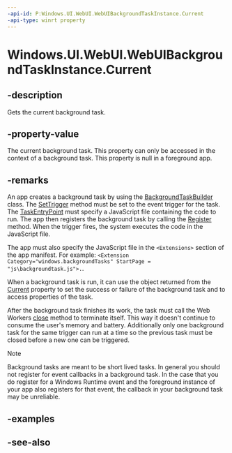 ```yaml
---
-api-id: P:Windows.UI.WebUI.WebUIBackgroundTaskInstance.Current
-api-type: winrt property
---
```


<!-- Property syntax
public Windows.UI.WebUI.IWebUIBackgroundTaskInstance Current { get; }
-->

# Windows.UI.WebUI.WebUIBackgroundTaskInstance.Current

## -description
Gets the current background task.

## -property-value
The current background task. This property can only be accessed in the context of a background task. This property is null in a foreground app.

## -remarks
An app creates a background task by using the [BackgroundTaskBuilder](../windows.applicationmodel.background/backgroundtaskbuilder.md) class. The [SetTrigger](https://msdn.microsoft.com/library/windows/desktop/aa381867(v=vs.85).aspx) method must be set to the event trigger for the task. The [TaskEntryPoint](../windows.applicationmodel.background/backgroundtaskbuilder_taskentrypoint.md) must specify a JavaScript file containing the code to run. The app then registers the background task by calling the [Register](../windows.applicationmodel.background/backgroundtaskbuilder_register_292201929.md) method. When the trigger fires, the system executes the code in the JavaScript file.

The app must also specify the JavaScript file in the `<Extensions>` section of the app manifest. For example: `<Extension Category="windows.backgroundTasks" StartPage = "js\backgroundtask.js">.`.

When a background task is run, it can use the object returned from the [Current](webuibackgroundtaskinstance_current.md) property to set the success or failure of the background task and to access properties of the task.

After the background task finishes its work, the task must call the Web Workers [close](http://go.microsoft.com/fwlink/p/?linkid=237467) method to terminate itself. This way it doesn't continue to consume the user's memory and battery. Additionally only one background task for the same trigger can run at a time so the previous task must be closed before a new one can be triggered. 

> [!NOTE]
> Background tasks are meant to be short lived tasks. In general you should not register for event callbacks in a background task. In the case that you do register for a Windows Runtime event and the foreground instance of your app also registers for that event, the callback in your background task may be unreliable.

## -examples

## -see-also
